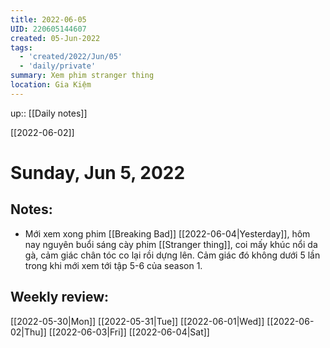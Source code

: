 ```yaml
---
title: 2022-06-05
UID: 220605144607
created: 05-Jun-2022
tags:
  - 'created/2022/Jun/05'
  - 'daily/private'
summary: Xem phim stranger thing
location: Gia Kiệm
---
```


up:: [[Daily notes]]

[[2022-06-02]]
# Sunday, Jun 5, 2022

## Notes:
- Mới xem xong phim [[Breaking Bad]] [[2022-06-04|Yesterday]], hôm nay nguyên buổi sáng cày phim [[Stranger thing]], coi mấy khúc nổi da gà, cảm giác chân tóc co lại rồi dựng lên. Cảm giác đó không dưới 5 lần trong khi mới xem tới tập 5-6 của season 1.

## Weekly review:
[[2022-05-30|Mon]]
[[2022-05-31|Tue]]
[[2022-06-01|Wed]]
[[2022-06-02|Thu]]
[[2022-06-03|Fri]]
[[2022-06-04|Sat]]
